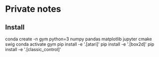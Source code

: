 # Private notes

## Install
conda create -n gym python=3 numpy pandas matplotlib jupyter cmake swig
conda activate gym
pip install -e '.[atari]'
pip install -e '.[box2d]'
pip install -e '.[classic_control]'

